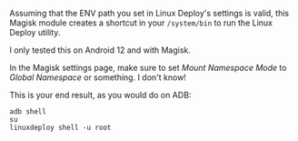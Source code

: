Assuming that the ENV path you set in Linux Deploy's settings is valid, this Magisk module creates a shortcut in your `/system/bin` to run the Linux Deploy utility.

I only tested this on Android 12 and with Magisk.

In the Magisk settings page, make sure to set _Mount Namespace Mode_ to _Global Namespace_ or something. I don't know!

This is your end result, as you would do on ADB:

```
adb shell
su
linuxdeploy shell -u root
```
